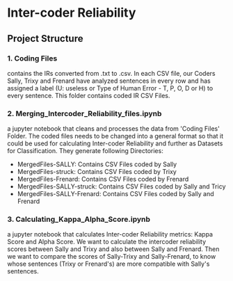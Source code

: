 # Inter-coder Reliability

## Project Structure

### 1. Coding Files
contains the IRs converted from .txt to .csv. In each CSV file, our Coders Sally, Trixy and Frenard have analyzed 
sentences in every row and has assigned a label (U: useless or Type of Human Error - T, P, O, D or H) to every sentence. This folder
contains coded IR CSV Files.

### 2. Merging_Intercoder_Reliability_files.ipynb
a jupyter notebook that cleans and processes the data from 'Coding Files' Folder. The coded files needs to be changed into a general 
format so that it could be used for calculating Inter-coder Reliability and further as Datasets for Classification.
They generate following Directories:
- MergedFiles-SALLY: Contains CSV Files coded by Sally
- MergedFiles-struck: Contains CSV Files coded by Trixy
- MergedFiles-Frenard: Contains CSV Files coded by Frenard
- MergedFiles-SALLY-struck: Contains CSV Files coded by Sally and Tricy
- MergedFiles-SALLY-Frenard: Contains CSV Files coded by Sally and Frenard

### 3. Calculating_Kappa_Alpha_Score.ipynb
a jupyter notebook that calculates Inter-coder Reliability metrics: Kappa Score and Alpha Score.
We want to calculate the intercoder reliability scores between Sally and Trixy and also between Sally and Frenard. Then we want to compare the scores of Sally-Trixy and Sally-Frenard, to know whose sentences (Trixy or Frenard's) are more compatible with Sally's sentences.

